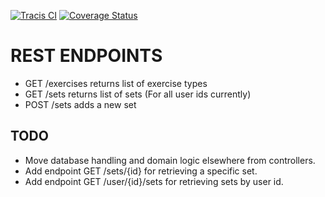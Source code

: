 [![Tracis CI](https://travis-ci.org/kajstrom/repmaxtrackerbackend.svg?branch=master)](https://travis-ci.org/kajstrom/repmaxtrackerbackend)
[![Coverage Status](https://coveralls.io/repos/github/kajstrom/repmaxtrackerbackend/badge.svg?branch=master)](https://coveralls.io/github/kajstrom/repmaxtrackerbackend?branch=master)

# REST ENDPOINTS

- GET /exercises returns list of exercise types
- GET /sets returns list of sets (For all user ids currently)
- POST /sets adds a new set

## TODO

- Move database handling and domain logic elsewhere from controllers.
- Add endpoint GET /sets/{id} for retrieving a specific set.
- Add endpoint GET /user/{id}/sets for retrieving sets by user id.
